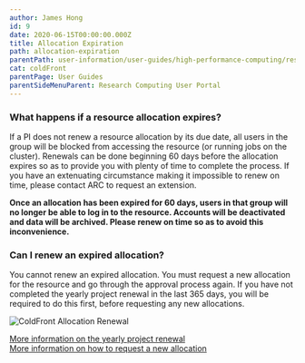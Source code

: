 ```yaml
---
author: James Hong
id: 9
date: 2020-06-15T00:00:00.000Z
title: Allocation Expiration
path: allocation-expiration
parentPath: user-information/user-guides/high-performance-computing/research-computing-user-portal
cat: coldFront
parentPage: User Guides
parentSideMenuParent: Research Computing User Portal
---
```


### What happens if a resource allocation expires?

If a PI does not renew a resource allocation by its due date, all users in the group will be blocked from accessing the resource (or running jobs on the cluster).  Renewals can be done beginning 60 days before the allocation expires so as to provide you with plenty of time to complete the process.  If you have an extenuating circumstance making it impossible to renew on time, please contact ARC to request an extension.

**Once an allocation has been expired for 60 days, users in that group will no longer be able to log in to the resource.  Accounts will be deactivated and data will be archived.  Please renew on time so as to avoid this inconvenience.**

### Can I renew an expired allocation?

You cannot renew an expired allocation.  You must request a new allocation for the resource and go through the approval process again.  If you have not completed the yearly project renewal in the last 365 days, you will be required to do this first, before requesting any new allocations.  

![ColdFront Allocation Renewal](/images/coldfront_allocation_expires.png)

[More information on the yearly project renewal](yearly-project-renewal)  
[More information on how to request a new allocation](request-new-allocation)